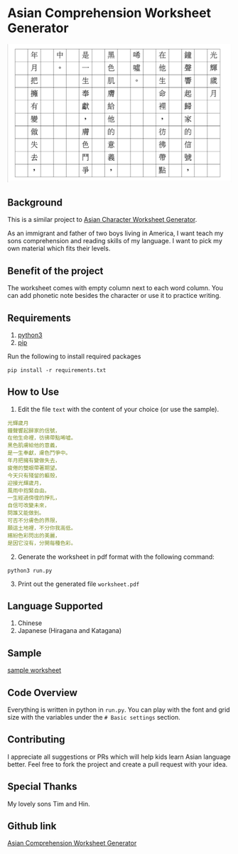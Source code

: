 # Asian Comprehension Worksheet Generator

![sample worksheet](../assets/opensource-projects/asian-comprehension-worksheet-generator/sample.png)

## Background
This is a similar project to [Asian Character Worksheet Generator](https://github.com/januschung/asian-character-worksheet-generator).

As an immigrant and father of two boys living in America, I want teach my sons comprehension and reading skills of my language. I want to pick my own material which fits their levels.  

## Benefit of the project
The worksheet comes with empty column next to each word column. You can add phonetic note besides the character or use it to practice writing.

## Requirements
1. [python3](https://www.python.org/downloads/)
2. [pip](https://pip.pypa.io/en/stable/installing/)

Run the following to install required packages
``` shell
pip install -r requirements.txt
```

## How to Use
1. Edit the file `text` with the content of your choice (or use the sample).
``` yaml
光輝歲月
鐘聲響起歸家的信號，
在他生命裡，彷彿帶點唏噓。
黑色肌膚給他的意義，
是一生奉獻，膚色鬥爭中。
年月把擁有變做失去，
疲倦的雙眼帶著期望。
今天只有殘留的軀殼，
迎接光輝歲月，
風雨中抱緊自由。
一生經過傍徨的掙扎，
自信可改變未來，
問誰又能做到。
可否不分膚色的界限，
願這土地裡，不分你我高低。
繽紛色彩閃出的美麗，
是因它沒有，分開每種色彩。
``` 
2. Generate the worksheet in pdf format with the following command:
``` shell
python3 run.py
```
3. Print out the generated file `worksheet.pdf`

## Language Supported
1. Chinese
2. Japanese (Hiragana and Katagana)

## Sample
[sample worksheet](https://github.com/januschung/asian-comprehension-worksheet-generator/blob/master/sample-worksheet.pdf)

## Code Overview
Everything is written in python in `run.py`. You can play with the font and grid size with the variables under the `# Basic settings` section.

## Contributing
I appreciate all suggestions or PRs which will help kids learn Asian language better. Feel free to fork the project and create a pull request with your idea.

## Special Thanks
My lovely sons Tim and Hin.

## Github link

[Asian Comprehension Worksheet Generator](https://github.com/januschung/asian-comprehension-worksheet-generator)